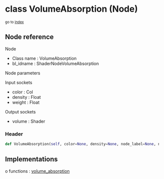 # class VolumeAbsorption (Node)

<sub>go to [index](/docs/index.md)</sub>

## Node reference

Node
 - Class name : VolumeAbsorption
 - bl_idname : ShaderNodeVolumeAbsorption

Node parameters

Input sockets
 - color : Col
 - density : Float
 - weight : Float

Output sockets
 - volume : Shader

### Header

``` python
def VolumeAbsorption(self, color=None, density=None, node_label=None, node_color=None):
```

## Implementations

o functions : [volume_absorption](/docs/Shader_classes/GLOBAL.md#volume_absorption)

